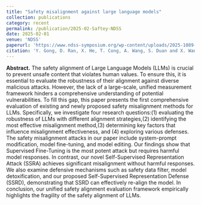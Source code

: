```yaml
---
title: "Safety misalignment against large language models"
collection: publications
category: recent
permalink: /publication/2025-02-Saftey-NDSS
date: 2025-02-01
venue: 'NDSS'
paperurl: 'https://www.ndss-symposium.org/wp-content/uploads/2025-1089-paper.pdf'
citation: 'Y. Gong, D. Ran, X. He, T. Cong, A. Wang, S. Duan and X. Wang (2025). Safety Misalignment Against Large Language Models. In Proceedings of the 2025 Annual Network and Distributed System Security Symposium (NDSS).'
---
```

**Abstract.** The safety alignment of Large Language Models (LLMs) is crucial to prevent unsafe content that violates human values. To ensure this, it is essential to evaluate the robustness of their alignment against diverse malicious attacks. However, the lack of a large-scale, unified measurement framework hinders a comprehensive understanding of potential vulnerabilities. To fill this gap, this paper presents the first comprehensive evaluation of existing and newly proposed safety misalignment methods for LLMs. Specifically, we investigate four research questions:(1) evaluating the robustness of LLMs with different alignment strategies,(2) identifying the most effective misalignment method,(3) determining key factors that influence misalignment effectiveness, and (4) exploring various defenses. The safety misalignment attacks in our paper include system-prompt modification, model fine-tuning, and model editing. Our findings show that Supervised Fine-Tuning is the most potent attack but requires harmful model responses. In contrast, our novel Self-Supervised Representation Attack (SSRA) achieves significant misalignment without harmful responses. We also examine defensive mechanisms such as safety data filter, model detoxification, and our proposed Self-Supervised Representation Defense (SSRD), demonstrating that SSRD can effectively re-align the model. In conclusion, our unified safety alignment evaluation framework empirically highlights the fragility of the safety alignment of LLMs.
